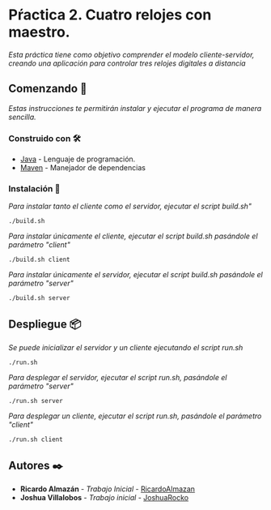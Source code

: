 # Pŕactica 2. Cuatro relojes con maestro.

_Esta práctica tiene como objetivo comprender el modelo cliente-servidor, creando una aplicación para controlar tres relojes digitales a distancia_

## Comenzando 🚀

_Estas instrucciones te permitirán instalar y ejecutar el programa de manera sencilla._

### Construido con 🛠️

* [Java](https://maven.apache.org/) - Lenguaje de programación.
* [Maven](https://maven.apache.org/) - Manejador de dependencias

### Instalación 🔧
_Para instalar tanto el cliente como el servidor, ejecutar el script build.sh"_
```
./build.sh
```

_Para instalar únicamente el cliente, ejecutar el script build.sh pasándole el parámetro "client"_
```
./build.sh client
```

_Para instalar únicamente el servidor, ejecutar el script build.sh pasándole el parámetro "server"_
```
./build.sh server
```

## Despliegue 📦

_Se puede inicializar el servidor y un cliente ejecutando el script run.sh_
```
./run.sh
```

_Para desplegar el servidor, ejecutar el script run.sh, pasándole el parámetro "server"_
```
./run.sh server
```

_Para desplegar un cliente, ejecutar el script run.sh, pasándole el parámetro "client"_
```
./run.sh client
```
## Autores ✒️

* **Ricardo Almazán** - *Trabajo Inicial* - [RicardoAlmazan](https://github.com/RicardoAlmazan)
* **Joshua Villalobos** - *Trabajo inicial* - [JoshuaRocko](https://github.com/JoshuaRocko)

